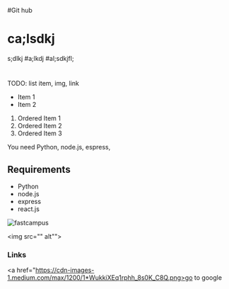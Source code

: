 #Git hub<h1>ca;lsdkj</h1>
s;dlkj
#a;lkdj
#al;sdkjfl;
#
#
#
#
TODO: list item, img, link

- Item 1
- Item 2

1. Ordered Item 1
2. Ordered Item 2
3. Ordered Item 3

You need Python, node.js, espress,
## Requirements

- Python
- node.js
- express
- react.js

![fastcampus](https://cdn-images-1.medium.com/max/1200/1*WukkiXEq1rphh_8s0K_C8Q.png
)

<img src="" alt"">

### Links

<a href="https://cdn-images-1.medium.com/max/1200/1*WukkiXEq1rphh_8s0K_C8Q.png>go to google</a>


